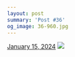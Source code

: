 ```yaml
---
layout: post
summary: 'Post #36'
og_image: 36-960.jpg
---
```


<p>
  <time>
    <a href="/36">January 15, 2024</a>
  </time>
  <a href="/36">
    <img src="{{ site.assets_url }}/36-480.jpg" srcset="{{ site.assets_url }}/36-240.jpg 240w, {{ site.assets_url }}/36-480.jpg 480w, {{ site.assets_url }}/36-720.jpg 720w, {{ site.assets_url }}/36-960.jpg 960w" sizes="(min-width: 700px) 50vw, calc(100vw - 2rem)" />
  </a>
</p>
